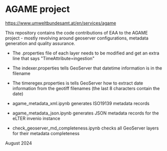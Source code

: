 # AGAME project
https://www.umweltbundesamt.at/en/services/agame

This repository contains the code contributions of EAA to the AGAME project - mostly revolving around geoserver configurations, metadata generation and quality assurance. 

- The .properties file of each layer needs to be modified and get an extra line that says "TimeAttribute=ingestion"
- The indexer.properties tells GeoServer that datetime information is in the filename
- The timeregex.properties is tells GeoServer how to extract date information from the geotiff filenames (the last 8 characters contain the date)

- agame_metadata_xml.ipynb generates ISO19139 metadata records
- agame_metadata_json.ipynb generates JSON metadata records for the eLTER invenio instance
- check_geoserver_md_completeness.ipynb checks all GeoServer layers for their metadata completeness 

August 2024
